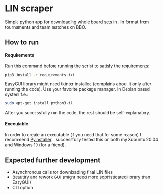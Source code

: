 # LIN scraper
Simple python app for downloading whole board sets in .lin format from 
tournaments and team matches on BBO.

## How to run

#### Requirements
Run this command before running the script to satisfy the requirements:
```bash
pip3 install -r requirements.txt
```

EasyGUI library might need tkinter installed (complains about it only after
running the code). Use your favorite package manager. In Debian based 
system f.e.:
```bash
sudo apt-get install python3-tk
```

After you successfully run the code, the rest should be self-explanatory.

#### Executable
In order to create an executable (if you need that for some reason) 
I recommend [PyInstaller](http://www.pyinstaller.org/). I successfully 
tested this on both my Xubuntu 20.04 and Windows 10 (for a friend).

## Expected further development

 - Asynchronous calls for downloading final LIN files
 - Beautify and rework GUI (might need more sophisticated library than 
   EasyGUI)
 - CLI option
